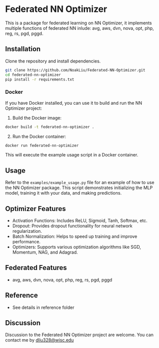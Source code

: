 

# Federated NN Optimizer

This is a package for federated learning on NN Optimizer, it implements multiple functions of federated NN inlude: avg, aws, dvn, nova, opt, php, reg, rs, pgd, pggd.

## Installation

Clone the repository and install dependencies.

```bash
git clone https://github.com/NoakLiu/Federated-NN-Optimizer.git
cd federated-nn-optimizer
pip install -r requirements.txt
```

### Docker

If you have Docker installed, you can use it to build and run the NN Optimizer project:

1. Build the Docker image:

```bash
docker build -t federated-nn-optimizer .
```

2. Run the Docker container:

```bash
docker run federated-nn-optimizer
```

This will execute the example usage script in a Docker container.

## Usage

Refer to the `examples/example_usage.py` file for an example of how to use the NN Optimizer package. This script demonstrates initializing the MLP model, training it with your data, and making predictions.

## Optimizer Features

- Activation Functions: Includes ReLU, Sigmoid, Tanh, Softmax, etc.
- Dropout: Provides dropout functionality for neural network regularization.
- Batch Normalization: Helps to speed up training and improve performance.
- Optimizers: Supports various optimization algorithms like SGD, Momentum, NAG, and Adagrad.

## Federated Features

- avg, aws, dvn, nova, opt, php, reg, rs, pgd, pggd

## Reference

- See details in reference folder

## Discussion

Discussion to the Federated NN Optimizer project are welcome. You can contact me by dliu328@wisc.edu
